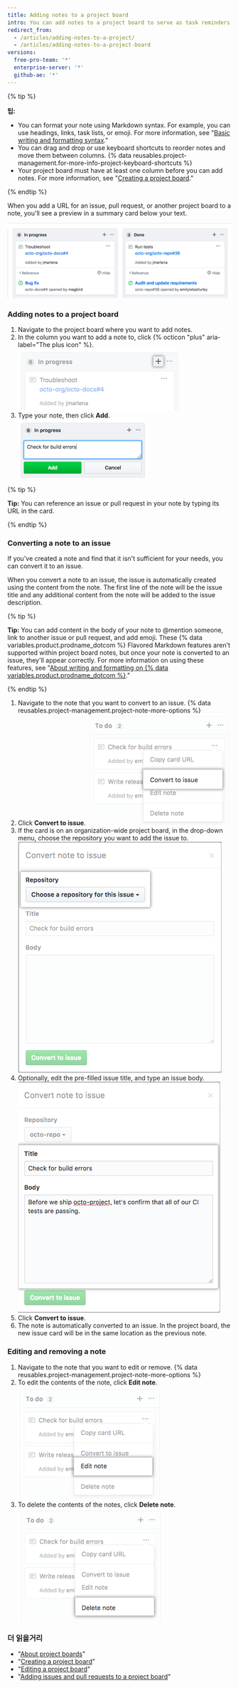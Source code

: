 ```yaml
---
title: Adding notes to a project board
intro: You can add notes to a project board to serve as task reminders or to add information related to the project board.
redirect_from:
  - /articles/adding-notes-to-a-project/
  - /articles/adding-notes-to-a-project-board
versions:
  free-pro-team: '*'
  enterprise-server: '*'
  github-ae: '*'
---
```


{% tip %}

**팁:**
- You can format your note using Markdown syntax. For example, you can use headings, links, task lists, or emoji. For more information, see "[Basic writing and formatting syntax](/articles/basic-writing-and-formatting-syntax)."
- You can drag and drop or use keyboard shortcuts to reorder notes and move them between columns. {% data reusables.project-management.for-more-info-project-keyboard-shortcuts %}
- Your project board must have at least one column before you can add notes. For more information, see "[Creating a project board](/articles/creating-a-project-board)."

{% endtip %}

When you add a URL for an issue, pull request, or another project board to a note, you'll see a preview in a summary card below your text.

![Project board cards showing a preview of an issue and another project board](/assets/images/help/projects/note-with-summary-card.png)

### Adding notes to a project board

1. Navigate to the project board where you want to add notes.
2. In the column you want to add a note to, click {% octicon "plus" aria-label="The plus icon" %}. ![Plus icon in the column header](/assets/images/help/projects/add-note-button.png)
3. Type your note, then click **Add**. ![Field for typing a note and Add card button](/assets/images/help/projects/create-and-add-note-button.png)

  {% tip %}

  **Tip:** You can reference an issue or pull request in your note by typing its URL in the card.

  {% endtip %}

### Converting a note to an issue

If you've created a note and find that it isn't sufficient for your needs, you can convert it to an issue.

When you convert a note to an issue, the issue is automatically created using the content from the note. The first line of the note will be the issue title and any additional content from the note will be added to the issue description.

{% tip %}

**Tip:** You can add content in the body of your note to @mention someone, link to another issue or pull request, and add emoji. These {% data variables.product.prodname_dotcom %} Flavored Markdown features aren't supported within project board notes, but once your note is converted to an issue, they'll appear correctly. For more information on using these features, see "[About writing and formatting on {% data variables.product.prodname_dotcom %}](/articles/about-writing-and-formatting-on-github)."

{% endtip %}

1. Navigate to the note that you want to convert to an issue.
{% data reusables.project-management.project-note-more-options %}
3. Click **Convert to issue**. ![Convert to issue button](/assets/images/help/projects/convert-to-issue.png)
4. If the card is on an organization-wide project board, in the drop-down menu, choose the repository you want to add the issue to. ![Drop-down menu listing repositories where you can create the issue](/assets/images/help/projects/convert-note-choose-repository.png)
5. Optionally, edit the pre-filled issue title, and type an issue body. ![Fields for issue title and body](/assets/images/help/projects/convert-note-issue-title-body.png)
6. Click **Convert to issue**.
7. The note is automatically converted to an issue. In the project board, the new issue card will be in the same location as the previous note.

### Editing and removing a note

1. Navigate to the note that you want to edit or remove.
{% data reusables.project-management.project-note-more-options %}
3. To edit the contents of the note, click **Edit note**. ![Edit note button](/assets/images/help/projects/edit-note.png)
4. To delete the contents of the notes, click **Delete note**. ![Delete note button](/assets/images/help/projects/delete-note.png)

### 더 읽을거리

- "[About project boards](/articles/about-project-boards)"
- "[Creating a project board](/articles/creating-a-project-board)"
- "[Editing a project board](/articles/editing-a-project-board)"
- "[Adding issues and pull requests to a project board](/articles/adding-issues-and-pull-requests-to-a-project-board)"
